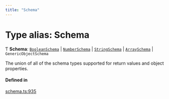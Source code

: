 ```yaml
---
title: "Schema"
---
```

# Type alias: Schema

Ƭ **Schema**: [`BooleanSchema`](../interfaces/BooleanSchema.md) \| [`NumberSchema`](NumberSchema.md) \| [`StringSchema`](StringSchema.md) \| [`ArraySchema`](../interfaces/ArraySchema.md) \| `GenericObjectSchema`

The union of all of the schema types supported for return values and object properties.

#### Defined in

[schema.ts:935](https://github.com/coda/packs-sdk/blob/main/schema.ts#L935)
